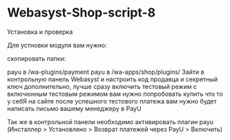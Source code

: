 # Webasyst-Shop-script-8

Установка и проверка

Для устновки модуля вам нужно:

скопировать папки:

payu в /wa-plugins/payment
payu в /wa-apps/shop/plugins/
Зайти в контрольную панель Webasyst и настроить код продавца и секретный ключ дополнительно, лучше сразу включить тестовый режим с включюнным тестовым режимом вам нужно попробовать купить что то у себЯ на сайте после успешного тестового платежа вам нужно будет написать письмо вашему менеджеру в PayU

Так же в контрольной панели необходимо активировать плагин payu (Инсталлер > Установлено > Возврат платежей через PayU > Включить)
